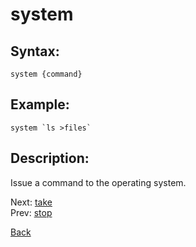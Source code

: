 # system

## Syntax:
`system {command}`

## Example:
``system `ls >files` ``

## Description:
Issue a command to the operating system.

Next: [take](take.md)  
Prev: [stop](stop.md)

[Back](../../README.md)
